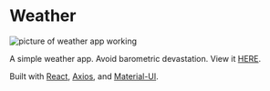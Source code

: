 # Weather
![picture of weather app working](https://github.com/zheckert/weather/weatherScreen.png?raw=true)

A simple weather app. Avoid barometric devastation.
View it [HERE](https://zach-weather-app.netlify.app/).

Built with [React](https://reactjs.org/), [Axios](https://axios-http.com/), and [Material-UI](https://material-ui.com/). 



